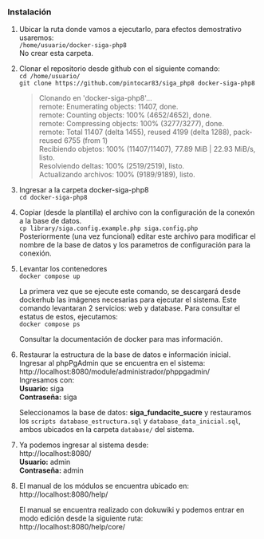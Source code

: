 ### Instalación
1. Ubicar la ruta donde vamos a ejecutarlo, para efectos demostrativo usaremos:\
`/home/usuario/docker-siga-php8`\
No crear esta carpeta.

3. Clonar el repositorio desde github con el siguiente comando:\
`cd /home/usuario/`\
`git clone https://github.com/pintocar83/siga_php8 docker-siga-php8`

	>Clonando en 'docker-siga-php8'...\
remote: Enumerating objects: 11407, done.\
remote: Counting objects: 100% (4652/4652), done.\
remote: Compressing objects: 100% (3277/3277), done.\
remote: Total 11407 (delta 1455), reused 4199 (delta 1288), pack-reused 6755 (from 1)\
Recibiendo objetos: 100% (11407/11407), 77.89 MiB | 22.93 MiB/s, listo.\
Resolviendo deltas: 100% (2519/2519), listo.\
Actualizando archivos: 100% (9189/9189), listo.

5. Ingresar a la carpeta docker-siga-php8\
`cd docker-siga-php8`

7. Copiar (desde la plantilla) el archivo con la configuración de la conexón a la base de datos.\
`cp library/siga.config.example.php siga.config.php`\
	Posteriormente (una vez funcional) editar este archivo para modificar el nombre de la base de datos y los parametros de configuración para la conexión.

9. Levantar los contenedores\
`docker compose up`

	La primera vez que se ejecute este comando, se descargará desde dockerhub las imágenes necesarias para ejecutar el sistema. Este comando levantaran 2 servicios: web y database. Para consultar el estatus de estos, ejecutamos:\
	`docker compose ps`

	Consultar la documentación de docker para mas información.

10. Restaurar la estructura de la base de datos e información inicial. Ingresar al phpPgAdmin que se encuentra en el sistema:
http://localhost:8080/module/administrador/phppgadmin/ \
Ingresamos con:\
**Usuario:** siga\
**Contraseña:** siga

	Seleccionamos la base de datos: **siga_fundacite_sucre** y restauramos los `scripts database_estructura.sql` y `database_data_inicial.sql`, ambos ubicados en la carpeta `database/` del sistema.

11. Ya podemos ingresar al sistema desde:\
http://localhost:8080/ \
**Usuario:** admin\
**Contraseña:** admin

12. El manual de los módulos se encuentra ubicado en:\
http://localhost:8080/help/

	El manual se encuentra realizado con dokuwiki y podemos entrar en modo edición desde la siguiente ruta:\
	http://localhost:8080/help/core/
